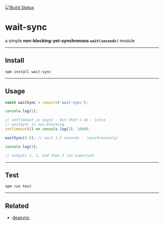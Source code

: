 [![Build Status](https://travis-ci.org/ujc/wait-sync.svg?branch=master)](https://travis-ci.org/ujc/wait-sync)

# wait-sync
a simple **non-blocking-yet-synchronous** **`wait(seconds)`** module


---
## Install
```
npm install wait-sync
```


---
## Usage
```javascript
const waitSync = require('wait-sync');

console.log(1);

// setTimeout is async - but that's ok - since
// waitSync is non-blocking
setTimeout(() => console.log(2), 1000);

waitSync(1.5); // wait 1.5 seconds - !synchronously!

console.log(3);

// outputs 1, 2, and then 3 (as expected)
```


---
## Test
```
npm run test
```


---
## Related
* [deasync](https://www.npmjs.com/package/deasync)



